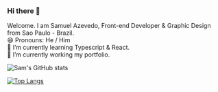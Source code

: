 ### Hi there 👋
Welcome.
I am Samuel Azevedo, Front-end Developer & Graphic Design from Sao Paulo - Brazil.<br/>
😄 Pronouns: He / Him <br/>
🌱 I’m currently learning Typescript & React. <br/>
🔭 I’m currently working  my portfolio.<br/>
<!--
**samazevedo/samazevedo** is a ✨ _special_ ✨ repository because its `README.md` (this file) appears on your GitHub profile.

Here are some ideas to get you started:

- 🔭 I’m currently working on ...
- 🌱 I’m currently learning ...
- 👯 I’m looking to collaborate on ...
- 🤔 I’m looking for help with ...
- 💬 Ask me about ...
- 📫 How to reach me: ...
- 😄 Pronouns: ...
- ⚡ Fun fact: ...
-->
![Sam's GitHub stats](https://github-readme-stats.vercel.app/api?username=samazevedo&show_icons=true&theme=merko&count_private=true) <br/>

[![Top Langs](https://github-readme-stats.vercel.app/api/top-langs/?username=samazevedo&langs_count=8)](https://github.com/anuraghazra/github-readme-stats) <br/>
